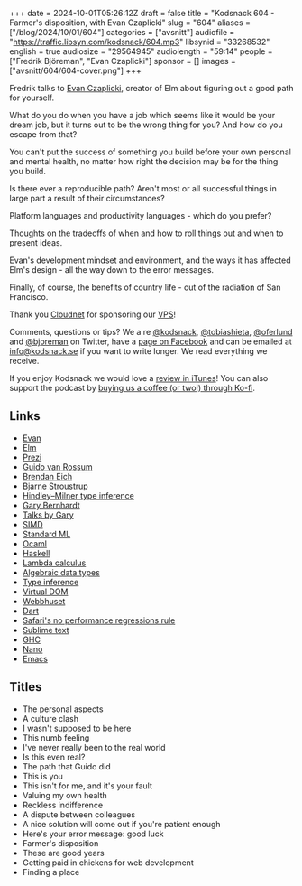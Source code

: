 +++
date = 2024-10-01T05:26:12Z
draft = false
title = "Kodsnack 604 - Farmer's disposition, with Evan Czaplicki"
slug = "604"
aliases = ["/blog/2024/10/01/604"]
categories = ["avsnitt"]
audiofile = "https://traffic.libsyn.com/kodsnack/604.mp3"
libsynid = "33268532"
english = true
audiosize = "29564945"
audiolength = "59:14"
people = ["Fredrik Björeman", "Evan Czaplicki"]
sponsor = []
images = ["avsnitt/604/604-cover.png"]
+++

Fredrik talks to [Evan Czaplicki](https://github.com/evancz), creator of Elm about figuring out a good path for yourself.

What do you do when you have a job which seems like it would be your dream job, but it turns out to be the wrong thing for you? And how do you escape from that?

You can't put the success of something you build before your own personal and mental health, no matter how right the decision may be for the thing you build.

Is there ever a reproducible path? Aren't most or all successful things in large part a result of their circumstances?

Platform languages and productivity languages - which do you prefer?

Thoughts on the tradeoffs of when and how to roll things out and when to present ideas.

Evan's development mindset and environment, and the ways it has affected Elm's design - all the way down to the error messages.

Finally, of course, the benefits of country life - out of the radiation of San Francisco.

Thank you [Cloudnet](http://www.cloudnet.se) for sponsoring our [VPS](http://en.wikipedia.org/wiki/Virtual_private_server)!

Comments, questions or tips? We a	re [@kodsnack](https://www.twitter.com/kodsnack), [@tobiashieta](https://www.twitter.com/tobiashieta), [@oferlund](https://twitter.com/oferlund) and [@bjoreman](https://www.twitter.com/bjoreman) on Twitter, have a [page on Facebook](https://www.facebook.com/kodsnack) and can be emailed at [info@kodsnack.se](mailto:info@kodsnack.se) if you want to write longer. We read everything we receive.

If you enjoy Kodsnack we would love a [review in iTunes](http://itunes.apple.com/se/podcast/kodsnack/id561631498?l=en)! You can also support the podcast by <a href="https://ko-fi.com/kodsnack" rel="payment">buying us a coffee (or two!) through Ko-fi</a>.

## Links ##
* [Evan](https://github.com/evancz)
* [Elm](https://elm-lang.org/)
* [Prezi](https://prezi.com/)
* [Guido van Rossum](https://en.wikipedia.org/wiki/Guido_van_Rossum)
* [Brendan Eich](https://en.wikipedia.org/wiki/Brendan_Eich)
* [Bjarne Stroustrup ](https://en.wikipedia.org/wiki/Bjarne_Stroustrup)
* [Hindley–Milner type inference](https://en.wikipedia.org/wiki/Hindley%E2%80%93Milner_type_system)
* [Gary Bernhardt](https://www.destroyallsoftware.com/screencasts)
* [Talks by Gary](https://www.youtube.com/results?search_query=Gary+Bernhardt)
* [SIMD](https://en.wikipedia.org/wiki/Single_instruction,_multiple_data)
* [Standard ML](https://en.wikipedia.org/wiki/Standard_ML)
* [Ocaml](https://en.wikipedia.org/wiki/OCaml)
* [Haskell](https://en.wikipedia.org/wiki/Haskell)
* [Lambda calculus](https://en.wikipedia.org/wiki/Lambda_calculus)
* [Algebraic data types](https://en.wikipedia.org/wiki/Algebraic_data_type)
* [Type inference](https://en.wikipedia.org/wiki/Type_inference)
* [Virtual DOM](https://en.wikipedia.org/wiki/Virtual_DOM)
* [Webbhuset](https://webbhuset.se/)
* [Dart](https://en.wikipedia.org/wiki/Dart_%28programming_language%29)
* [Safari's no performance regressions rule](https://webkit.org/performance/)
* [Sublime text](https://www.sublimetext.com/)
* [GHC](https://en.wikipedia.org/wiki/Glasgow_Haskell_Compiler)
* [Nano](https://en.wikipedia.org/wiki/GNU_nano)
* [Emacs](https://en.wikipedia.org/wiki/Emacs)

## Titles ##
* The personal aspects
* A culture clash
* I wasn't supposed to be here
* This numb feeling
* I've never really been to the real world 
* Is this even real?
* The path that Guido did
* This is you
* This isn't for me, and it's your fault
* Valuing my own health
* Reckless indifference
* A dispute between colleagues
* A nice solution will come out if you're patient enough
* Here's your error message: good luck
* Farmer's disposition
* These are good years
* Getting paid in chickens for web development
* Finding a place